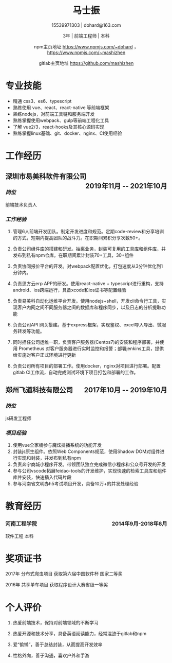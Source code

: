# <center>马士振</center>

<center>
15539971303 | dohard@163.com

3年 | 前端工程师 | 本科
  
npm主页地址 https://www.npmjs.com/~dohard ，https://www.npmjs.com/~mashizhen
  
gitlab主页地址 https://github.com/mashizhen
  
</center>

<!-- [![Anurag's GitHub stats](https://github-readme-stats.vercel.app/api?username=MaShizhen)](https://github.com/anuraghazra/github-readme-stats) -->

# 专业技能

* 精通 css3、es6、typescript
* 熟练使用 vue、react、react-native 等前端框架
* 熟练nodejs，对前端工具链和服务端开发
* 熟练掌握使用webpack、gulp等前端工程化工具
* 了解 vue2/3，react-hooks及其核心源码实现
* 熟练掌握linux基础、git、docker、nginx、CI使用经验

# 工作经历

## 深圳市易美科软件有限公司<span style="float: right">2019年11月 -- 2021年10月</span>

### ***岗位***

前端技术负责人

### ***工作经验***

1. 管理6人前端开发团队。制定开发进度和规范。定期code-review和分享培训的方式，短期内提高团队的战斗力。在职期间累积分享次数50+。

1. 负责公司组件库的搭建和研发。抽离业务，封装可复用的工具库和组件库，并发布到私有npm仓库。在职期间累计封装70+工具，30+组件

1. 负责协同报价平台的开发。对webpack配置优化，打包速度从3分钟优化到1分钟内。

1. 负责思方云erp APP的研发。使用react-native + typescript进行重构，支持android、ios跨端运行，具备xcode和ios证书等配置经验

1. 负责易美科自动化运维平台开发。使用nodejs+shell，开发cli命令行工具，实现客户内网之间不同服务器之间的数据库和程序同步，以及日志的分析提取功能

1. 负责公司API 网关搭建。基于express框架，实现鉴权、excel导入导出、微服务转发等功能。

1. 同时担任公司运维一职，负责客户服务器(Centos7)的安装和程序部署，并使用 Prometheus 对客户服务器进行实时监控和报警；部署jenkins工具，提供给实施对客户正式环境进行更新

1. 负责公司所有项目的部署工作。使用docker，nginx对项目进行部署。配置gitlab CI工作流，自动完成测试环境下项目打包和部署的工作。


## 郑州飞道科技有限公司<span style="float: right">2017年10月 -- 2019年10月</span>

### ***岗位***

js研发工程师

### ***项目经验***

1. 使用vue全家桶参与魔炫排播系统的功能开发
1. 封装js原生组件。依照Web Components规范，使用Shadow DOM对组件进行实现和封装，并发布到私有npm
1. 负责奔宇商城小程序开发。带领团队独立完成微信小程序和公众号开发的开发
1. 参与公司vscode拓展feidao-tools的开发维护，实现快速的检索工具库和组件库并安装，快速插入代码片段
1. 参与河南省文明办h5考试项目开发，具备10万+的并发处理经验

# 教育经历

### <div><b>河南工程学院</b><span style="float: right">2014年9月-2018年6月</span></div>

软件工程 本科

# 奖项证书

2017年 分布式爬虫项目 获取第六届中国软件杯 国家二等奖

2016年 共享单车项目 获取程序设计大赛省级一等奖

# 个人评价

1. 热爱前端技术，保持对前端领域的不断学习

1. 热爱开源和技术分享，具备英语阅读能力，经常混迹于gitlab和npm

1. 爱“偷懒”，善于总结封装，从而提高开发效率

1. 性格外向，善于沟通，喜欢户外和手游
